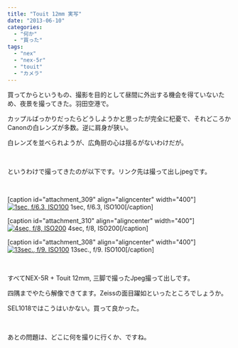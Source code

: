 ```yaml
---
title: "Touit 12mm 実写"
date: "2013-06-10"
categories: 
  - "何か"
  - "買った"
tags: 
  - "nex"
  - "nex-5r"
  - "touit"
  - "カメラ"
---
```


買ってからというもの、撮影を目的として昼間に外出する機会を得ていないため、夜景を撮ってきた。羽田空港で。

カップルばっかりだったらどうしようかと思ったが完全に杞憂で、それどころかCanonの白レンズが多数。逆に肩身が狭い。

白レンズを並べられようが、広角厨の心は揺るがないわけだが。

 

というわけで撮ってきたのが以下です。リンク先は撮って出しjpegです。

 

\[caption id="attachment\_309" align="aligncenter" width="400"\][![1sec, f/6.3, ISO100](https://blog.naotaco.com/wp-content/uploads/2013/06/DSC03426-400x265.jpg)](https://blog.naotaco.com/wp-content/uploads/2013/06/DSC03426.jpg) 1sec, f/6.3, ISO100\[/caption\]

\[caption id="attachment\_310" align="aligncenter" width="400"\][![4sec, f/8, ISO200](https://blog.naotaco.com/wp-content/uploads/2013/06/DSC03443-400x265.jpg)](https://blog.naotaco.com/wp-content/uploads/2013/06/DSC03443.jpg) 4sec, f/8, ISO200\[/caption\]

\[caption id="attachment\_308" align="aligncenter" width="400"\][![13sec., f/9. ISO100](https://blog.naotaco.com/wp-content/uploads/2013/06/DSC03469-400x265.jpg)](https://blog.naotaco.com/wp-content/uploads/2013/06/DSC03469.jpg) 13sec., f/9. ISO100\[/caption\]

 

すべてNEX-5R + Touit 12mm, 三脚で撮ったJpeg撮って出しです。

四隅までやたら解像できてます。Zeissの面目躍如といったところでしょうか。

SEL1018ではこうはいかない。買って良かった。

 

あとの問題は、どこに何を撮りに行くか、ですね。
